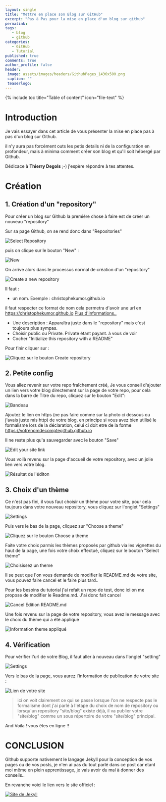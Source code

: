 ```yaml
---
layout: single
title: "Mettre en place son Blog sur GitHub"
excerpt: "Pas à Pas pour la mise en place d'un blog sur github"
permalink:
tags:
   - blog
   - github
categories:
   - GitHub
   - Tutorial
published: true
comments: true
author_profile: false
header:
 image: assets/images/headers/GithubPages_1436x500.png
 caption: ""
 teaserlogo:
---
```

{% include toc title="Table of content" icon="file-text" %}

# Introduction

Je vais essayer dans cet article de vous présenter la mise en place pas à pas d'un blog sur Github.

il n'y aura pas forcément outs les petis details ni de la configuration en profondeur, mais à minima comment créer son blog et qu'il soit hébergé par Github.

Dédicace  à <b>Thierry Degols</b> ;-) j'espère répondre à tes attentes.

# Création

## 1. Création d'un "repository"

Pour créer un blog sur Github la première chose à faire est de créer un nouveau "repository"

Sur sa page Github, on se rend donc dans "Repositories"

![Select Repository](/assets/images/articles/2017-04-28-GitHubBlogInstall/Step0a.jpg)


puis on clique sur le bouton "New" :

![New](/assets/images/articles/2017-04-28-GitHubBlogInstall/Step0b.jpg)

On arrive alors dans le processus normal de création d'un "repository"

![Create a new repository](/assets/images/articles/2017-04-28-GitHubBlogInstall/Step1.jpg)


Il faut :
- un nom. Exemple : christophekumor.github.io

il faut respecter ce format de nom cela permetra d'avoir une url en https://christophekumor.github.io <a href='https://help.github.com/articles/user-organization-and-project-pages/' target = '_blank'>Plus d'informations..
</a>

- Une description : Apparaîtra juste dans le "repository" mais c'est toujours plus sympas.
- Choisir public ou Private. Private étant payant. à vous de voir
- Cocher "Initialize this repository with a README"

Pour finir cliquer sur :

![Cliquez sur le bouton Create repository](/assets/images/articles/2017-04-28-GitHubBlogInstall/Step2.jpg)

## 2. Petite config

Vous allez revenir sur votre repo fraîchement créé, Je vous conseil d'ajouter un lien vers votre blog directement sur la page de votre repo, pour cela dans la barre de Titre du repo, cliquez sur le bouton "Edit":

![Bandeau](/assets/images/articles/2017-04-28-GitHubBlogInstall/Step3.jpg)

Ajoutez le lien en https (ne pas faire comme sur la photo ci dessous ou j'avais juste mis http) de votre blog, en principe si vous avez bien utilisé le formalisme lors de la déclaration, celui ci doit etre de la forme https://votrenomdecomptegithub.github.io

Il ne reste plus qu'a sauvegarder avec le bouton "Save"

![Edit your site link](/assets/images/articles/2017-04-28-GitHubBlogInstall/Step4.jpg)

Vous voilà revenu sur la page d'accueil de votre repository, avec un jolie lien vers votre blog.

![Résultat de l'éditon](/assets/images/articles/2017-04-28-GitHubBlogInstall/Step5.jpg)

## 3. Choix d'un thème

Ce n'est pas fini, il vous faut choisir un thème pour votre site, pour cela toujours dans votre nouveau repository, vous cliquez sur l'onglet "Settings"

![Settings](/assets/images/articles/2017-04-28-GitHubBlogInstall/Step6.jpg)

Puis vers le bas de la page, cliquez sur "Choose a theme"

![Cliquez sur le bouton Choose a theme](/assets/images/articles/2017-04-28-GitHubBlogInstall/Step7.jpg)

Faite votre choix parmis les thèmes proposés par github via les vignettes du haut de la page, une fois votre choix effectué, cliquez sur le bouton "Select thème"

![Choisissez un theme](/assets/images/articles/2017-04-28-GitHubBlogInstall/Step8.jpg)

Il se peut que l'on vous demande de modifier le README.md de votre site, vous pouvez faire cancel et le faire plus tard..

Pour les besoins du tutorial j'ai refait un repo de test, donc ici on me propose de modifier le Readme.md. J'ai donc fait cancel

![Cancel Edition README.md](/assets/images/articles/2017-04-28-GitHubBlogInstall/Step9.jpg)

Une fois revenu sur la page de votre repository, vous avez le message avec le choix du thème qui a été appliqué

![Information theme appliqué](/assets/images/articles/2017-04-28-GitHubBlogInstall/Step10.jpg)

## 4. Vérification

Pour vérifier l'url de votre Blog, il faut aller à nouveau dans l'onglet "setting"

![Settings](/assets/images/articles/2017-04-28-GitHubBlogInstall/Step6.jpg)

Vers le bas de la page, vous aurez l'information de publication de votre site :

![Lien de votre site](/assets/images/articles/2017-04-28-GitHubBlogInstall/Step11.jpg)

> ici on voit clairement ce qui se passe lorsque l'on ne respecte pas le formalisme dont j'ai parlé à l'étape du choix de nom de repository ou lorsqu'un repository "site/blog" existe déjà, il va publier votre "site/blog" comme un sous répertoire de votre "site/blog" principal.

And Voila ! vous êtes en ligne !!

# CONCLUSION
Github supporte nativement le langage Jekyll pour la conception de vos pages ou de vos posts, je n'en ai pas du tout parlé dans ce post car etant moi même en plein apprentissage, je vais avoir du mal à donner des conseils..

En revanche voici le lien vers le site officiel :

<a href='https://jekyllrb.com/' target = '_blank' alt = 'Lien vers le site de jekyll'>![Site de Jekyll](/assets/images/jekyll.png)</a>